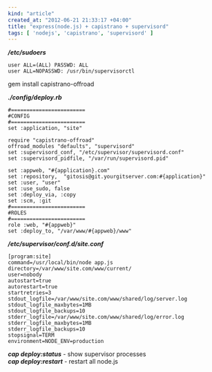 ```yaml
---
kind: "article"
created_at: "2012-06-21 21:33:17 +04:00"
title: "express(node.js) + capistrano + supervisord"
tags: [ 'nodejs', 'capistrano', 'supervisord' ]
---
```

***/etc/sudoers***
<pre><code class='bash'>user ALL=(ALL) PASSWD: ALL
user ALL=NOPASSWD: /usr/bin/supervisorctl
</code></pre>
gem install capistrano-offroad

***./config/deploy.rb***
<pre><code class='bash'>#========================
#CONFIG
#========================
set :application, "site"

require "capistrano-offroad"
offroad_modules "defaults", "supervisord"
set :supervisord_conf, "/etc/supervisor/supervisord.conf"
set :supervisord_pidfile, "/var/run/supervisord.pid"

set :appweb, "#{application}.com"
set :repository,  "gitosis@git.yourgitserver.com:#{application}"
set :user, "user"
set :use_sudo, false
set :deploy_via, :copy
set :scm, :git
#========================
#ROLES
#========================
role :web, "#{appweb}"
set :deploy_to, "/var/www/#{appweb}/www"
</code></pre>
***/etc/supervisor/conf.d/site.conf***
<pre><code class='bash'>[program:site]
command=/usr/local/bin/node app.js
directory=/var/www/site.com/www/current/
user=nobody
autostart=true
autorestart=true
startretries=3
stdout_logfile=/var/www/site.com/www/shared/log/server.log
stdout_logfile_maxbytes=1MB
stdout_logfile_backups=10
stderr_logfile=/var/www/site.com/www/shared/log/error.log
stderr_logfile_maxbytes=1MB
stderr_logfile_backups=10
stopsignal=TERM
environment=NODE_ENV=production
</code></pre>
***cap deploy:status*** - show supervisor processes  
***cap deploy:restart*** - restart all node.js
